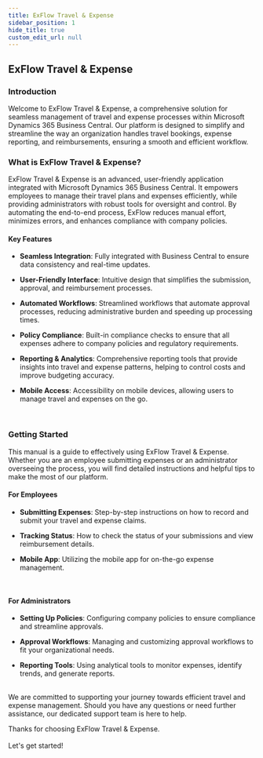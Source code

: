 ```yaml
---
title: ExFlow Travel & Expense
sidebar_position: 1
hide_title: true
custom_edit_url: null
---
```

## ExFlow Travel & Expense

### Introduction 

Welcome to ExFlow Travel & Expense, a comprehensive solution for seamless management of travel and expense processes within Microsoft Dynamics 365 Business Central. Our platform is designed to simplify and streamline the way an organization handles travel bookings, expense reporting, and reimbursements, ensuring a smooth and efficient workflow.


### What is ExFlow Travel & Expense?

ExFlow Travel & Expense is an advanced, user-friendly application integrated with Microsoft Dynamics 365 Business Central. It empowers employees to manage their travel plans and expenses efficiently, while providing administrators with robust tools for oversight and control. By automating the end-to-end process, ExFlow reduces manual effort, minimizes errors, and enhances compliance with company policies.<br/>

#### Key Features

-   **Seamless Integration**: Fully integrated with Business Central to ensure data consistency and real-time updates.

-   **User-Friendly Interface**: Intuitive design that simplifies the submission, approval, and reimbursement processes.

-   **Automated Workflows**: Streamlined workflows that automate approval processes, reducing administrative burden and speeding up processing times.

-   **Policy Compliance**: Built-in compliance checks to ensure that all expenses adhere to company policies and regulatory requirements.

-   **Reporting & Analytics**: Comprehensive reporting tools that provide insights into travel and expense patterns, helping to control costs and improve budgeting accuracy.

-   **Mobile Access**: Accessibility on mobile devices, allowing users to manage travel and expenses on the go.
<br/>

### Getting Started

This manual is a guide to effectively using ExFlow Travel & Expense. Whether you are an employee submitting expenses or an administrator overseeing the process, you will find detailed instructions and helpful tips to make the most of our platform.
<br/>

#### For Employees

-   **Submitting Expenses**: Step-by-step instructions on how to record and submit your travel and expense claims.

-   **Tracking Status**: How to check the status of your submissions and view reimbursement details.

-   **Mobile App**: Utilizing the mobile app for on-the-go expense management.
<br/>

#### For Administrators

-   **Setting Up Policies**: Configuring company policies to ensure compliance and streamline approvals.

-   **Approval Workflows**: Managing and customizing approval workflows to fit your organizational needs.

-   **Reporting Tools**: Using analytical tools to monitor expenses, identify trends, and generate reports.<br/>

<br/>
We are committed to supporting your journey towards efficient travel and expense management. Should you have any questions or need further assistance, our dedicated support team is here to help.
<br/>

Thanks for choosing ExFlow Travel & Expense. <br/> <br/> Let's get started!
